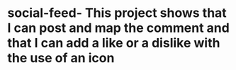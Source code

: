 # social-feed- This project shows that I can post and map the comment and that I can add a like or a dislike with the use of an icon
